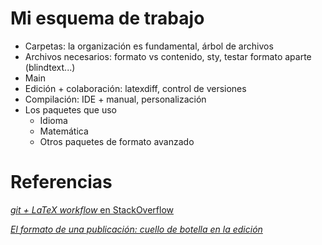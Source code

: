 # Mi esquema de trabajo

* Carpetas: la organización es fundamental, árbol de archivos
* Archivos necesarios: formato vs contenido, sty, testar formato
  aparte (blindtext...)
* Main
* Edición + colaboración: latexdiff, control de versiones
* Compilación: IDE + manual, personalización
* Los paquetes que uso
    - Idioma
    - Matemática
    - Otros paquetes de formato avanzado

# Referencias

[*git + LaTeX workflow* en StackOverflow](http://stackoverflow.com/questions/6188780/git-latex-workflow)

[*El formato de una publicación: cuello de botella en la edición*](http://marianaeguaras.com/el-formato-de-una-publicacion-cuello-de-botella-en-la-edicion/)

